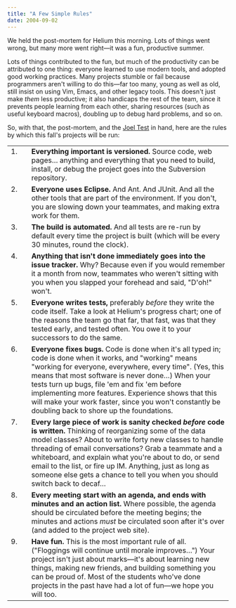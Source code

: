 ```yaml
---
title: "A Few Simple Rules"
date: 2004-09-02
---
```

<p>We held the post-mortem
for Helium this
morning.  Lots of things went wrong, but many more went right—it was
a fun, productive summer.</p>

<p>Lots of things contributed to the fun, but much of the productivity
can be attributed to one thing: everyone learned to use modern tools,
and adopted good working practices.  Many projects stumble or fail
because programmers aren't willing to do this—far too many, young as
well as old, still insist on using Vim, Emacs, and other legacy tools.
This doesn't just make <em>them</em> less productive; it also
handicaps the rest of the team, since it prevents people learning from
each other, sharing resources (such as useful keyboard macros),
doubling up to debug hard problems, and so on.</p>

<p>So, with that, the post-mortem,
and the <a href="http://www.joelonsoftware.com/articles/fog0000000043.html">Joel
Test</a> in hand, here are the rules by which this fall's projects
will be run:</p>

<table class="centered">

  <tr>
    <td align="right" valign="top">1.</td>
    <td>  </td>
    <td valign="top">
      <b>Everything important is versioned.</b>
      Source code, web pages… anything and everything that you need
      to build, install, or debug the project goes into the Subversion
      repository.
    </td>
  </tr>

  <tr>
    <td align="right" valign="top">2.</td>
    <td>  </td>
    <td valign="top">
      <b>Everyone uses Eclipse.</b>
      And Ant.  And JUnit.  And all the
      other tools
      that are part of the environment.  If you don't, you are slowing
      down your teammates, and making extra work for them.
    </td>
  </tr>

  <tr>
    <td align="right" valign="top">3.</td>
    <td>  </td>
    <td valign="top">
      <b>The build is automated.</b>
      And all tests are re-run by default every time the project is
      built (which will be every 30 minutes, round the clock).
    </td>
  </tr>

  <tr>
    <td align="right" valign="top">4.</td>
    <td>  </td>
    <td valign="top">
      <b>Anything that isn't done immediately goes into the issue
      tracker.</b>
      Why?  Because even if you would remember it a month from now,
      teammates who weren't sitting with you when you slapped your
      forehead and said, "D'oh!" won't.
    </td>
  </tr>

  <tr>
    <td align="right" valign="top">5.</td>
    <td>  </td>
    <td valign="top">
      <b>Everyone writes tests,</b>
      preferably <em>before</em> they write the code itself.
      Take a look at Helium's progress chart;
      one of the reasons the team go that far, that fast,
      was that they tested early, and tested often.  You owe it to
      your successors to do the same.
    </td>
  </tr>

  <tr>
    <td align="right" valign="top">6.</td>
    <td>  </td>
    <td valign="top">
      <b>Everyone fixes bugs.</b>
      Code is done when it's all typed in; code is done when it
      works, and "working" means "working for everyone, everywhere,
      every time".  (Yes, this means that most software is never
      done…)  When your tests turn up bugs, file 'em and fix 'em
      before implementing more features.  Experience shows that this
      will make your work faster, since you won't constantly be
      doubling back to shore up the foundations.
    </td>
  </tr>

  <tr>
    <td align="right" valign="top">7.</td>
    <td>  </td>
    <td valign="top">
      <b>Every large piece of work is sanity checked <em>before</em>
      code is written.</b>
      Thinking of reorganizing some of the data model classes?
      About to write forty new classes to handle threading of
      email conversations?  Grab a teammate and a whiteboard, and
      explain what you're about to do, or send email to the list,
      or fire up IM.  Anything, just as long as someone else gets
      a chance to tell you when you should switch back to decaf…
    </td>
  </tr>

  <tr>
    <td align="right" valign="top">8.</td>
    <td>  </td>
    <td valign="top">
      <b>Every meeting start with an agenda, and ends with minutes and
      an action list.</b>
      Where possible, the agenda should be circulated before the
      meeting begins; the minutes and actions <em>must</em> be
      circulated soon after it's over (and added to the project web
      site).
    </td>
  </tr>

  <tr>
    <td align="right" valign="top">9.</td>
    <td>  </td>
    <td valign="top">
      <b>Have fun.</b>
      This is the most important rule of all.  ("Floggings will
      continue until morale improves…")  Your project isn't just
      about marks—it's about learning new things, making new
      friends, and building something you can be proud of.  Most of
      the students who've done projects in the past have had a lot
      of fun—we hope you will too.
    </td>
  </tr>

</table>
